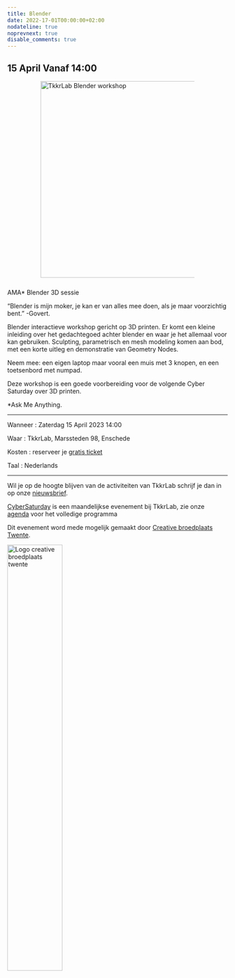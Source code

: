 ```yaml
---
title: Blender
date: 2022-17-01T00:00:00+02:00
nodateline: true
noprevnext: true
disable_comments: true
---
```


## 15 April Vanaf 14:00 ##


<div style="margin: 0 15% 5%;">
<img src="/images/blender2023.jpg" width="450px"  alt="TkkrLab Blender workshop">
</div>

AMA* Blender 3D sessie

“Blender is mijn moker, je kan er van alles mee doen, als je maar voorzichtig bent.” -Govert.

Blender interactieve workshop gericht op 3D printen. Er komt een kleine inleiding over het gedachtegoed achter blender en waar je het allemaal voor kan gebruiken.
Sculpting, parametrisch en mesh modeling komen aan bod, met een korte uitleg en demonstratie van Geometry Nodes.

Neem mee: een eigen laptop maar vooral een muis met 3 knopen, en een toetsenbord met numpad.

Deze workshop is een goede voorbereiding voor de volgende Cyber Saturday over 3D printen.

*Ask Me Anything.

 

<hr>

Wanneer : Zaterdag 15 April 2023 14:00

Waar : TkkrLab, Marssteden 98, Enschede

Kosten : reserveer je [gratis ticket](https://tickets.tkkrlab.space/TkkrLab/t9tge/)

Taal : Nederlands

<hr>

Wil je op de hoogte blijven van de activiteiten van TkkrLab schrijf je dan in op onze [nieuwsbrief](http://eepurl.com/gLxrLD).


[CyberSaturday](/cybersaturdays/cybersaturday/) is een maandelijkse evenement bij TkkrLab, zie onze [agenda](/agenda/) voor het volledige programma

Dit evenement word mede mogelijk gemaakt door [Creative broedplaats Twente](http://www.creatievebroedplaatsentwente.nl/).

<img width=50% src="/images/Logo-Creatieve-Broedplaatsen-Twente.jpg"  alt="Logo creative broedplaats twente">


